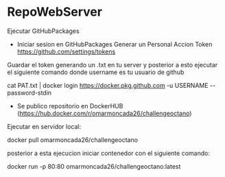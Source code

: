 # RepoWebServer
Ejecutar GitHubPackages

- Iniciar sesion en GitHubPackages
Generar un Personal Accion Token
https://github.com/settings/tokens

Guardar el token generando un .txt en tu server y posterior a esto ejecutar el siguiente comando donde username es tu usuario de github

cat PAT.txt | docker login https://docker.pkg.github.com -u USERNAME --password-stdin





- Se publico repositorio en DockerHUB (https://hub.docker.com/r/omarmoncada26/challengeoctano)

Ejecutar en servidor local: 

docker pull omarmoncada26/challengeoctano

posterior a esta ejecucion iniciar contenedor con el siguiente comando:

docker run -p 80:80 omarmoncada26/challengeoctano:latest
